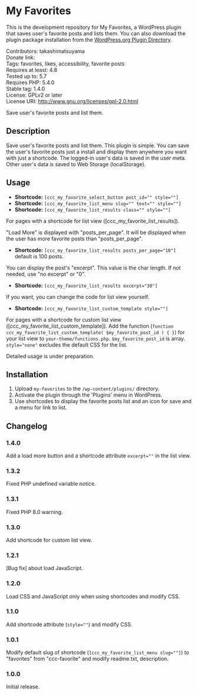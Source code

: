 # My Favorites

This is the development repository for My Favorites, a WordPress plugin that saves user's favorite posts and lists them. You can also download the plugin package installation from the [WordPress.org Plugin Directory](https://wordpress.org/plugins/my-favorites/).

Contributors: takashimatsuyama  
Donate link:  
Tags: favorites, likes, accessibility, favorite posts  
Requires at least: 4.8  
Tested up to: 5.7  
Requires PHP: 5.4.0  
Stable tag: 1.4.0  
License: GPLv2 or later  
License URI: http://www.gnu.org/licenses/gpl-2.0.html  

Save user's favorite posts and list them.

## Description

Save user's favorite posts and list them.
This plugin is simple. You can save the user's favorite posts just a install and display them anywhere you want with just a shortcode.
The logged-in user's data is saved in the user meta. Other user's data is saved to Web Storage (localStorage).

## Usage

* **Shortcode:** `[ccc_my_favorite_select_button post_id="" style=""]`
* **Shortcode:** `[ccc_my_favorite_list_menu slug="" text="" style=""]`
* **Shortcode:** `[ccc_my_favorite_list_results class="" style=""]`

For pages with a shortcode for list view ([ccc_my_favorite_list_results]).

"Load More" is displayed with "posts_per_page".
It will be displayed when the user has more favorite posts than "posts_per_page".

* **Shortcode:** `[ccc_my_favorite_list_results posts_per_page="10"]` default is 100 posts.

You can display the post's "excerpt".
This value is the char length.
If not needed, use "no excerpt" or "0".

* **Shortcode:** `[ccc_my_favorite_list_results excerpt="30"]`

If you want, you can change the code for list view yourself.

* **Shortcode:** `[ccc_my_favorite_list_custom_template style=""]`

For pages with a shortcode for custom list view ([ccc_my_favorite_list_custom_template]).
Add the function (`function ccc_my_favorite_list_custom_template( $my_favorite_post_id ) { }`) for your list view to `your-theme/functions.php`.
`$my_favorite_post_id` is array.
`style="none"` excludes the default CSS for the list.

Detailed usage is under preparation.

## Installation

1. Upload `my-favorites` to the `/wp-content/plugins/` directory.
2. Activate the plugin through the 'Plugins' menu in WordPress.
3. Use shortcodes to display the favorite posts list and an icon for save and a menu for link to list.

## Changelog

### 1.4.0
Add a load more button and a shortcode attribute `excerpt=""` in the list view.

### 1.3.2
Fixed PHP undefined variable notice.

### 1.3.1
Fixed PHP 8.0 warning.

### 1.3.0
Add shortcode for custom list view.

### 1.2.1
[Bug fix] about load JavaScript.

### 1.2.0
Load CSS and JavaScript only when using shortcodes and modify CSS.

### 1.1.0
Add shortcode attribute (`style=""`) and modify CSS.

### 1.0.1
Modify default slug of shortcode (`[ccc_my_favorite_list_menu slug=""]`) to "favorites" from "ccc-favorite" and modify readme.txt, description.

### 1.0.0
Initial release.
